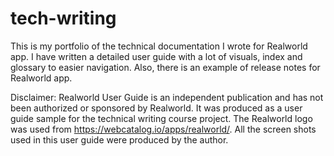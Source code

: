 # tech-writing

This is my portfolio of the technical documentation I wrote for Realworld app. I have written a detailed user guide with a lot of visuals, index and glossary to easier navigation. Also, there is an example of release notes for Realworld app.


Disclaimer: Realworld User Guide is an independent publication and has not been authorized or sponsored by Realworld. It was produced as a user guide sample for the technical writing course project. The Realworld logo was used from https://webcatalog.io/apps/realworld/. All the screen shots used in this user guide were produced by the author.
